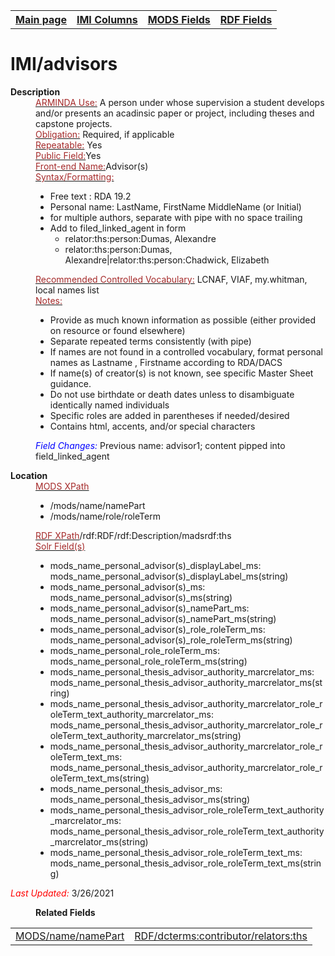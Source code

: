 <!DOCTYPE html>
<html>

<body>
<table style="width:100%">
  <tr>
    <th><a href="index.md">Main page</a></th>
	<th><a href="IMI.md">IMI Columns</a></th>
    <th><a href="MODS.md">MODS Fields</a></th>
    <th><a href="RDF.md">RDF Fields</a></th>
  </tr>
</table>

<h1>IMI/advisors</h1>  
<dl>
  <dt><b>Description</b></dt>
  <dd><ins><font color="brown">ARMINDA Use:</font></ins> A person under whose supervision a student develops and/or presents an acadinsic paper or project, including theses and capstone projects.</dd>
  <dd><ins><font color="brown">Obligation:</font></ins>  Required, if applicable</dd>
  <dd><ins><font color="brown">Repeatable:</font></ins> Yes</dd>
  <dd><ins><font color="brown">Public Field:</font></ins>Yes</dd>
  <dd><ins><font color="brown">Front-end Name:</font></ins>Advisor(s)</dd>
  <dd><ins><font color="brown">Syntax/Formatting:</font></ins>
	<ul>
		<li>Free text : RDA 19.2</li>
		<li>Personal name: LastName, FirstName MiddleName (or Initial)</li>
		<li>for multiple authors, separate with pipe with no space trailing</li>
		<li>Add to filed_linked_agent in form
			<ul>
				<li>relator:ths:person:Dumas, Alexandre</li> 
				<li>relator:ths:person:Dumas, Alexandre|relator:ths:person:Chadwick, Elizabeth</li>
			</ul>
		</ul>
	</dd>
  <dd><ins><font color="brown">Recommended Controlled Vocabulary:</font></ins> LCNAF, VIAF, my.whitman, local names list</dd>
  <dd><ins><font color="brown">Notes: </font></ins>
	<ul>
		<li>Provide as much known information as possible (either provided on resource or found elsewhere)</li>
		<li>Separate repeated terms consistently (with pipe)</li>
		<li>If names are not found in a controlled vocabulary, format personal names as Lastname , Firstname according to RDA/DACS</li>
		<li>If name(s) of creator(s) is not known, see specific Master Sheet guidance.</li>
		<li>Do not use birthdate or death dates unless to disambiguate identically named individuals</li>
		<li>Specific roles are added in parentheses if needed/desired</li>
		<li>Contains html, accents, and/or special characters</li>
	</ul>
	</dd>
  <dd><font color="blue"><i>Field Changes: </i></font>Previous name: advisor1; content pipped into field_linked_agent</dd>
</dl>
<dl>
    <dt><b>Location</b></dt>
		 <dd> <ins><font color="brown">MODS XPath </font></ins>
			<ul>
				<li>/mods/name/namePart</li>
				<li>/mods/name/role/roleTerm</li>
			</ul>
		 </dd>
		<dd> <ins><font color="brown">RDF XPath</font></ins>/rdf:RDF/rdf:Description/madsrdf:ths</dd>
		<dd> <ins><font color="brown">Solr Field(s)</font></ins>
			<ul>
				<li>mods_name_personal_advisor(s)_displayLabel_ms: mods_name_personal_advisor(s)_displayLabel_ms(string)</li>
				<li>mods_name_personal_advisor(s)_ms: mods_name_personal_advisor(s)_ms(string)</li>
				<li>mods_name_personal_advisor(s)_namePart_ms: mods_name_personal_advisor(s)_namePart_ms(string)</li>
				<li>mods_name_personal_advisor(s)_role_roleTerm_ms: mods_name_personal_advisor(s)_role_roleTerm_ms(string)</li>
				<li>mods_name_personal_role_roleTerm_ms: mods_name_personal_role_roleTerm_ms(string)</li>
				<li>mods_name_personal_thesis_advisor_authority_marcrelator_ms: mods_name_personal_thesis_advisor_authority_marcrelator_ms(string)</li>
				<li>mods_name_personal_thesis_advisor_authority_marcrelator_role_roleTerm_text_authority_marcrelator_ms: mods_name_personal_thesis_advisor_authority_marcrelator_role_roleTerm_text_authority_marcrelator_ms(string)</li>
				<li>mods_name_personal_thesis_advisor_authority_marcrelator_role_roleTerm_text_ms: mods_name_personal_thesis_advisor_authority_marcrelator_role_roleTerm_text_ms(string)</li>
				<li>mods_name_personal_thesis_advisor_ms: mods_name_personal_thesis_advisor_ms(string)</li>
				<li>mods_name_personal_thesis_advisor_role_roleTerm_text_authority_marcrelator_ms: mods_name_personal_thesis_advisor_role_roleTerm_text_authority_marcrelator_ms(string)</li>
				<li>mods_name_personal_thesis_advisor_role_roleTerm_text_ms: mods_name_personal_thesis_advisor_role_roleTerm_text_ms(string)</li>
			</ul>
		</dd>
</dl>
	<p><font color="red"><i>Last Updated: </i></font>3/26/2021</p>
</dl>
<dl>
	<dd><b>Related Fields</b></dd>
		<table>
			<td><a href="mods.name.md">MODS/name/namePart</a></td>
			<td><a href="rdf.relators.ths.md">RDF/dcterms:contributor/relators:ths</a></td>
		</table>
</dl>
</body>
</html>